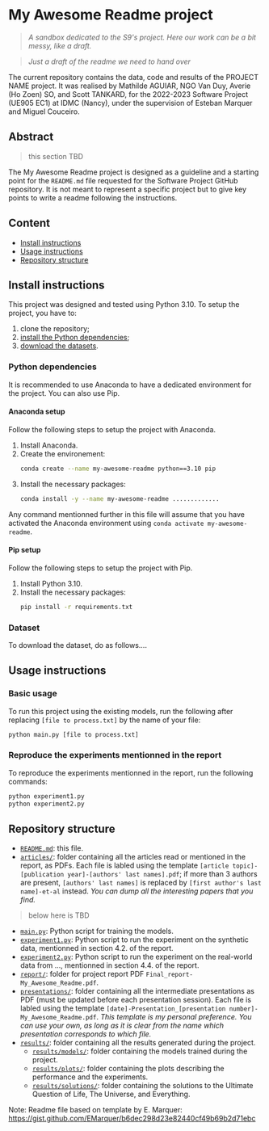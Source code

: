 # My Awesome Readme project

>*A sandbox dedicated to the S9's project. Here our work can be a bit messy, like a draft.*

> *Just a draft of the readme we need to hand over*

The current repository contains the data, code and results of the PROJECT NAME project.
It was realised by Mathilde AGUIAR, NGO Van Duy, Averie (Ho Zoen) SO, and Scott TANKARD, 
for the 2022-2023 Software Project (UE905 EC1) at IDMC (Nancy), under the supervision of Esteban Marquer and Miguel Couceiro.

## Abstract

> this section TBD

The My Awesome Readme project is designed as a guideline and a starting point for the `README.md` file requested for the Software Project GitHub repository. It is not meant to represent a specific project but to give key points to write a readme following the instructions.

## Content
- [Install instructions](#install-instructions)
- [Usage instructions](#usage-instruction)
- [Repository structure](#repository-structure)

## Install instructions

This project was designed and tested using Python 3.10.
To setup the project, you have to:
1. clone the repository;
2. [install the Python dependencies](#python-dependencies);
3. [download the datasets](#).

### Python dependencies
It is recommended to use Anaconda to have a dedicated environment for the project.
You can also use Pip.

#### Anaconda setup
Follow the following steps to setup the project with Anaconda.
1. Install Anaconda.
2. Create the environement:
    ```bash
    conda create --name my-awesome-readme python==3.10 pip
    ```
3. Install the necessary packages:
    ```bash
    conda install -y --name my-awesome-readme .............
    ```

Any command mentionned further in this file will assume that you have activated the Anaconda environment using `conda activate my-awesome-readme`.

#### Pip setup
Follow the following steps to setup the project with Pip.
1. Install Python 3.10.
2. Install the necessary packages:
    ```bash
    pip install -r requirements.txt
    ```

### Dataset
To download the dataset, do as follows....

## Usage instructions
### Basic usage
To run this project using the existing models, run the following after replacing `[file to process.txt]` by the name of your file:
```bash
python main.py [file to process.txt]
```

### Reproduce the experiments mentionned in the report
To reproduce the experiments mentionned in the report, run the following commands:
```bash
python experiment1.py
python experiment2.py
```

## Repository structure

- [`README.md`](/README.md): this file.
- [`articles/`](/articles/): folder containing all the articles read or mentioned in the report, as PDFs. Each file is labled using the template `[article topic]-[publication year]-[authors' last names].pdf`; if more than 3 authors are present, `[authors' last names]` is replaced by `[first author's last name]-et-al` instead. *You can dump all the interesting papers that you find.*

> below here is TBD 

- [`main.py`](/main.py): Python script for training the models.
- [`experiment1.py`](/experiment1.py): Python script to run the experiment on the synthetic data, mentionned in section 4.2. of the report.
- [`experiment2.py`](/experiment2.py): Python script to run the experiment on the real-world data from ..., mentionned in section 4.4. of the report.
- [`report/`](/report/): folder for project report PDF `Final_report-My_Awesome_Readme.pdf`.
- [`presentations/`](/presentations/): folder containing all the intermediate presentations as PDF (must be updated before each presentation session). Each file is labled using the template `[date]-Presentation_[presentation number]-My_Awesome_Readme.pdf`. *This template is my personal preference. You can use your own, as long as it is clear from the name which presentation corresponds to which file.*
- [`results/`](/results/): folder containing all the results generated during the project.
    - [`results/models/`](/results/models/): folder containing the models trained during the project.
    - [`results/plots/`](/results/plots/): folder containing the plots describing the performance and the experiments.
    - [`results/solutions/`](/results/solutions/): folder containing the solutions to the Ultimate Question of Life, The Universe, and Everything.

Note: Readme file based on template by E. Marquer: https://gist.github.com/EMarquer/b6dec298d23e82440cf49b69b2d71ebc
